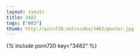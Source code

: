 ```yaml
--- 
layout: sieutv
title: 3482
tags: ["003"]
thumb: http://porn720.net/video/3482/poster.jpg
---
```

{% include porn720 key="3482" %} 
